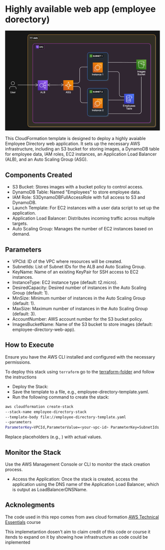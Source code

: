 # Highly available web app (employee dorectory)

<p align="center">
  <img src="img/architecture.png" alt="architecture-diagram">
</p>
This CloudFormation template is designed to deploy a highly avaiable Employee Directory web application. It sets up the necessary AWS infrastructure, including an S3 bucket for storing images, a DynamoDB table for employee data, IAM roles, EC2 instances, an Application Load Balancer (ALB), and an Auto Scaling Group (ASG).

## Components Created

- S3 Bucket: Stores images with a bucket policy to control access.
- DynamoDB Table: Named "Employees" to store employee data.
- IAM Role: S3DynamoDBFullAccessRole with full access to S3 and DynamoDB.
- Launch Template: For EC2 instances with a user data script to set up the application.
- Application Load Balancer: Distributes incoming traffic across multiple targets.
- Auto Scaling Group: Manages the number of EC2 instances based on demand.

## Parameters

- VPCId: ID of the VPC where resources will be created.
- SubnetIds: List of Subnet IDs for the ALB and Auto Scaling Group.
- KeyName: Name of an existing KeyPair for SSH access to EC2 instances.
- InstanceType: EC2 instance type (default: t2.micro).
- DesiredCapacity: Desired number of instances in the Auto Scaling Group (default: 1).
- MinSize: Minimum number of instances in the Auto Scaling Group (default: 1).
- MaxSize: Maximum number of instances in the Auto Scaling Group (default: 3).
- AccountNumber: AWS account number for the S3 bucket policy.
- ImagesBucketName: Name of the S3 bucket to store images (default: employee-directory-web-app).

## How to Execute

Ensure you have the AWS CLI installed and configured with the necessary permissions.

To deploy this stack using `terraform` go to the [terraform-folder](./terraform) and follow the instructions

 - Deploy the Stack:
 - Save the template to a file, e.g., employee-directory-template.yaml.
 - Run the following command to create the stack:


```bash
aws cloudformation create-stack 
--stack-name employee-directory-stack 
--template-body file://employee-directory-template.yaml 
--parameters 
ParameterKey=VPCId,ParameterValue=<your-vpc-id> ParameterKey=SubnetIds,ParameterValue=<your-subnet-ids> ParameterKey=KeyName,ParameterValue=<your-key-name> ParameterKey=InstanceType,ParameterValue=<your-instance-type> ParameterKey=DesiredCapacity,ParameterValue=<desired-capacity> ParameterKey=MinSize,ParameterValue=<min-size> ParameterKey=MaxSize,ParameterValue=<max-size> ParameterKey=AccountNumber,ParameterValue=<your-account-number> ParameterKey=ImagesBucketName,ParameterValue=<your-bucket-name>
```

Replace placeholders (e.g., <your-vpc-id>) with actual values.

## Monitor the Stack

Use the AWS Management Console or CLI to monitor the stack creation process.

 - Access the Application: Once the stack is created, access the application using the DNS name of the Application Load Balancer, which is output as LoadBalancerDNSName.

## Acknolegments

The code used in this repo comes from aws cloud formation [AWS Technical Essentials](https://aws.amazon.com/training/classroom/aws-technical-essentials/) course

This implemetantion dosen't aim to claim credit of this code or course it itends to expand on it by showing how infrastructure as code could be inplemented